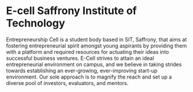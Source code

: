 # E-cell Saffrony Institute of Technology
Entrepreneurship Cell is a student body based in SIT, Saffrony, that aims at fostering entrepreneurial spirit amongst young aspirants by providing them with a platform and required resources for actuating their ideas into successful business ventures. E-Cell strives to attain an ideal entrepreneurial environment on campus, and we believe in taking strides towards establishing an ever-growing, ever-improving start-up environment. Our sole approach is to magnify the reach and set up a diverse pool of investors, evaluators, and mentors.
